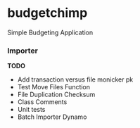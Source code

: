 # budgetchimp
Simple Budgeting Application

### Importer
**TODO**
* Add transaction versus file monicker pk
* Test Move Files Function
* File Duplication Checksum
* Class Comments
* Unit tests
* Batch Importer Dynamo

